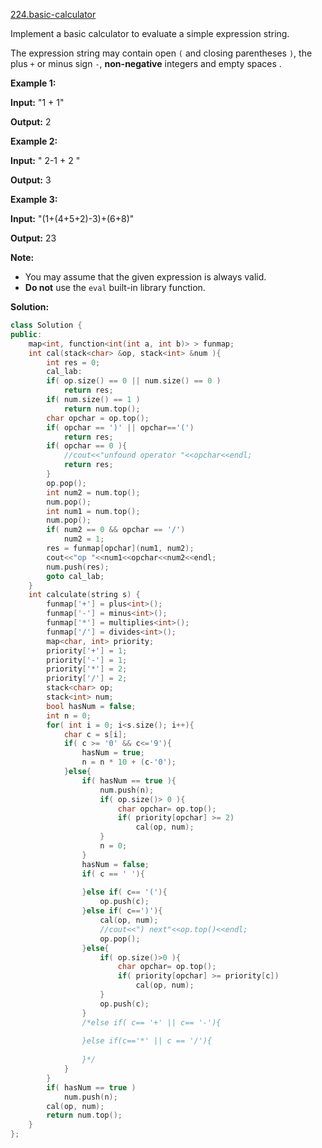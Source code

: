 [224.basic-calculator](https://leetcode.com/problems/basic-calculator/)  

Implement a basic calculator to evaluate a simple expression string.

The expression string may contain open `(` and closing parentheses `)`, the plus `+` or minus sign `-`, **non-negative** integers and empty spaces .

**Example 1:**

  
**Input:** "1 + 1"
  
**Output:** 2
  

**Example 2:**

  
**Input:** " 2-1 + 2 "
  
**Output:** 3

**Example 3:**

  
**Input:** "(1+(4+5+2)-3)+(6+8)"
  
**Output:** 23

**Note:**

*   You may assume that the given expression is always valid.
*   **Do not** use the `eval` built-in library function.  



**Solution:**  

```cpp
class Solution {
public:
    map<int, function<int(int a, int b)> > funmap;
    int cal(stack<char> &op, stack<int> &num ){
        int res = 0;
        cal_lab:
        if( op.size() == 0 || num.size() == 0 )
            return res;
        if( num.size() == 1 )
            return num.top();
        char opchar = op.top();
        if( opchar == ')' || opchar=='(')
            return res;
        if( opchar == 0 ){
            //cout<<"unfound operator "<<opchar<<endl;
            return res;
        }
        op.pop();
        int num2 = num.top();
        num.pop();
        int num1 = num.top();
        num.pop();
        if( num2 == 0 && opchar == '/')
            num2 = 1;
        res = funmap[opchar](num1, num2);
        cout<<"op "<<num1<<opchar<<num2<<endl;
        num.push(res);
        goto cal_lab;
    }
    int calculate(string s) {
        funmap['+'] = plus<int>();
        funmap['-'] = minus<int>();
        funmap['*'] = multiplies<int>();
        funmap['/'] = divides<int>();
        map<char, int> priority;
        priority['+'] = 1;
        priority['-'] = 1;
        priority['*'] = 2;
        priority['/'] = 2;
        stack<char> op;
        stack<int> num;
        bool hasNum = false;
        int n = 0;
        for( int i = 0; i<s.size(); i++){
            char c = s[i];
            if( c >= '0' && c<='9'){
                hasNum = true;
                n = n * 10 + (c-'0');
            }else{
                if( hasNum == true ){
                    num.push(n);
                    if( op.size()> 0 ){
                        char opchar= op.top();
                        if( priority[opchar] >= 2)
                            cal(op, num);
                    }
                    n = 0;
                }
                hasNum = false;
                if( c == ' '){
                    
                }else if( c== '('){
                    op.push(c);
                }else if( c==')'){
                    cal(op, num);
                    //cout<<") next"<<op.top()<<endl;
                    op.pop();
                }else{
                    if( op.size()>0 ){
                        char opchar= op.top();
                        if( priority[opchar] >= priority[c])
                            cal(op, num);
                    }
                    op.push(c);
                }
                /*else if( c== '+' || c== '-'){
                
                }else if(c=='*' || c == '/'){
                    
                }*/
            }
        }
        if( hasNum == true )
            num.push(n);
        cal(op, num);
        return num.top();
    }
};
```
      